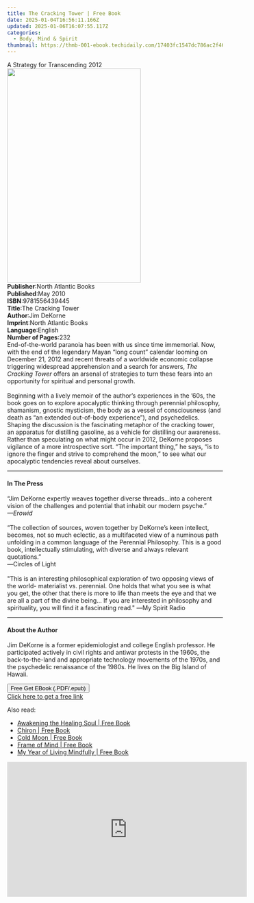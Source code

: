 ```yaml
---
title: The Cracking Tower | Free Book
date: 2025-01-04T16:56:11.166Z
updated: 2025-01-06T16:07:55.117Z
categories:
  - Body, Mind & Spirit
thumbnail: https://thmb-001-ebook.techidaily.com/17403fc1547dc786ac2f46f53a243344ccff67ea8ba07563d2cb47dda84f5a51.jpg
---
```

<main id="book-container">
  <div class="flex flex-col">
    <div class="book-brief flex-1 py-6 px-4 sm:p-6 md:py-10 md:px-8">
      <!-- brief-->
      <div class="book-brief-main">A Strategy for Transcending 2012</div>
    </div>
    <div
      class="book-meta-info flex-1 grid gap-4 col-start-1 col-end-3 row-start-1 sm:mb-6 sm:grid-cols-4 lg:gap-6 lg:col-start-2 lg:row-end-6 lg:row-span-6 lg:mb-0"
    >
      <div
        class="book-meta-info-left place-content-center mt-4 p-4 text-sm leading-6 col-start-2 col-span-2 dark:text-slate-400"
      >
        <img
          class="w-full h-500 object-cover rounded-lg sm:h-255 sm:col-span-2 lg:col-span-full"
          src="https://img-001-ebook.techidaily.com/f91d187f18844267dfcce10141ef8f19d413b2ebaff658dbb16f9729e41f4692.jpg"
          alt=""
          width="312"
          height="500"
        />
      </div>
      <div
        class="book-meta-info-right mt-2 col-start-1 row-start-2 col-span-3 self-center"
      >
        <!-- meta data  -->
        <div class="flex flex-col px-4 md:px-8">
          <div class="flex-1">
            <strong>Publisher</strong>:<span class="px-2"
              >North Atlantic Books</span
            >
          </div>
          <div class="flex-1">
            <strong>Published</strong>:<span class="px-2">May 2010</span>
          </div>
          <div class="flex-1">
            <strong>ISBN</strong>:<span class="px-2">9781556439445</span>
          </div>
          <div class="flex-1">
            <strong>Title</strong>:<span class="px-2">The Cracking Tower</span>
          </div>
          <div class="flex-1">
            <strong>Author</strong>:<span class="px-2">Jim DeKorne</span>
          </div>
          <div class="flex-1">
            <strong>Imprint</strong>:<span class="px-2"
              >North Atlantic Books</span
            >
          </div>
          <div class="flex-1">
            <strong>Language</strong>:<span class="px-2">English</span>
          </div>
          <div class="flex-1">
            <strong>Number of Pages</strong>:<span class="px-2">232</span>
          </div>
        </div>
      </div>
    </div>
    <div class="book-description flex-1 py-6 px-4 sm:p-6 md:py-10 md:px-8">
      <div class="book-description-main">
        <div accordion-content="" id="description">
          End-of-the-world paranoia has been with us since time immemorial. Now,
          with the end of the legendary Mayan “long count” calendar looming on
          December 21, 2012 and recent threats of a worldwide economic collapse
          triggering widespread apprehension and a search for answers,
          <i>The Cracking Tower </i>offers an arsenal of strategies to turn
          these fears into an opportunity for spiritual and personal growth.<br />&nbsp;<br />Beginning
          with a lively memoir of the author’s experiences in the ’60s, the book
          goes on to explore apocalyptic thinking through perennial philosophy,
          shamanism, gnostic mysticism, the body as a vessel of consciousness
          (and death as “an extended out-of-body experience”), and psychedelics.
          Shaping the discussion is the fascinating metaphor of the cracking
          tower, an apparatus for distilling gasoline, as a vehicle for
          distilling our awareness. Rather than speculating on what might occur
          in 2012, DeKorne proposes vigilance of a more introspective sort. “The
          important thing,” he says, “is to ignore the finger and strive to
          comprehend the moon,” to see what our apocalyptic tendencies reveal
          about ourselves.
        </div>
        <div class="accordion-fader"></div>
      </div>
    </div>
    <div class="book-excerpts flex-1 py-6 px-4 sm:p-6 md:py-10 md:px-8">
      <!-- excerpts-->
      <div class="book-excerpts-main">
        <hr />
        <h4 class="placeholder placeholder-heading">
          <span>In The Press</span>
        </h4>
        <p>
          “Jim DeKorne expertly weaves together diverse threads…into a coherent
          vision of the challenges and potential that inhabit our modern
          psyche.”<br /><i>—Erowid<br /><br /></i>“The collection of sources,
          woven together by DeKorne’s keen intellect, becomes, not so much
          eclectic, as a multifaceted view of a numinous path unfolding in a
          common language of the Perennial Philosophy. This is a good book,
          intellectually stimulating, with diverse and always relevant
          quotations.”<br /><i>—</i>Circles of Light<br /><br />"This is an
          interesting philosophical exploration of two opposing views of the
          world- materialist vs. perennial. One holds that what you see is what
          you get, the other that there is more to life than meets the eye and
          that we are all a part of the divine being… If you are interested in
          philosophy and spirituality, you will find it a fascinating read."
          <i>—</i>My Spirit Radio
        </p>
      </div>
    </div>
    <div class="book-about-author flex-1 py-6 px-4 sm:p-6 md:py-10 md:px-8">
      <!-- about author-->
      <div class="book-main-author-main">
        <hr />
        <h4 class="placeholder placeholder-heading">
          <span>About the Author</span>
        </h4>
        <p>
          Jim DeKorne is a former epidemiologist and college English professor.
          He participated actively in civil rights and antiwar protests in the
          1960s, the back-to-the-land and appropriate technology movements of
          the 1970s, and the psychedelic renaissance of the 1980s. He lives on
          the Big Island of Hawaii.
        </p>
      </div>
    </div>
    <div class="book-free-get flex-1 py-6 px-4 sm:p-6 md:py-10 md:px-8">
      <button
        id="btn-free-get"
        class="bg-blue-500 hover:bg-blue-700 text-white font-bold py-2 px-4 rounded"
      >
        Free Get EBook (.PDF/.epub)
      </button>
      <div id="countdown-display" class="px-2 text-lg mt-2"></div>
      <a
        id="free-link"
        class="hidden bg-blue-500 hover:bg-blue-700 text-white font-bold py-2 px-4 rounded"
        href="https://www.ebooks.com/en-us/book/510374/the-cracking-tower/jim-dekorne/"
        target="_blank"
        >Click here to get a free link</a
      >
    </div>
    <script>
      let countdownTime = 0;
      let countdownInterval = null;
      document
        .getElementById('btn-free-get')
        .addEventListener('click', startCountdown);
      function startCountdown() {
        countdownTime = new Date().getTime() + 60000 * 3;
        countdownInterval = setInterval(updateCountdown, 1000);
        document.getElementById('btn-free-get').disabled = true;
        document
          .getElementById('btn-free-get')
          .classList.add('bg-gray-500', 'cursor-not-allowed');
      }
      function updateCountdown() {
        let currentTime = new Date().getTime();
        let timeLeft = countdownTime - currentTime;
        let secondsLeft = Math.floor(timeLeft / 1000);
        document.getElementById('countdown-display').innerHTML =
          `Remaining time: ${secondsLeft} seconds.`;
        if (secondsLeft <= 0) {
          clearInterval(countdownInterval);
          document.getElementById('btn-free-get').classList.add('hidden');
          document.getElementById('free-link').classList.remove('hidden');
          document.getElementById('countdown-display').innerHTML = '';
        }
      }
    </script>
  </div>
</main>

<ins class="adsbygoogle"
      style="display:block"
      data-ad-client="ca-pub-7571918770474297"
      data-ad-slot="8358498916"
      data-ad-format="auto"
      data-full-width-responsive="true"></ins>
    

<span class="atpl-alsoreadstyle">Also read:</span>
<div><ul>
<li><a href="https://novels-ebooks.techidaily.com/210041210-9781734864519-awakening-the-healing-soul/"><u>Awakening the Healing Soul | Free Book</u></a></li>
<li><a href="https://novels-ebooks.techidaily.com/210043687-9798615143069-chiron/"><u>Chiron | Free Book</u></a></li>
<li><a href="https://novels-ebooks.techidaily.com/210040112-9781885983893-cold-moon/"><u>Cold Moon | Free Book</u></a></li>
<li><a href="https://novels-ebooks.techidaily.com/210044108-9781942586791-frame-of-mind/"><u>Frame of Mind | Free Book</u></a></li>
<li><a href="https://novels-ebooks.techidaily.com/210039541-9780733645105-my-year-of-living-mindfully/"><u>My Year of Living Mindfully | Free Book</u></a></li>
</ul></div>

<!-- affiliate ads begin -->
<iframe width="560" height="315" src="https://www.youtube.com/embed/9Q8Feep0Rc0?si=YkPhRxXGvrRRMJtb" title="YouTube video player" frameborder="0" allow="accelerometer; autoplay; clipboard-write; encrypted-media; gyroscope; picture-in-picture; web-share" referrerpolicy="strict-origin-when-cross-origin" allowfullscreen></iframe>
<!-- affiliate ads end -->

